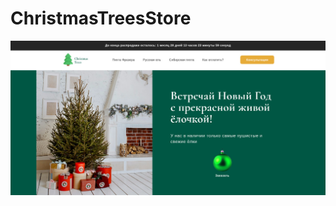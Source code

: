 # ChristmasTreesStore
<div id="header" align="center">
  <img src="https://github.com/Jones-Davy/ChristmasTreesStore/blob/master/preview.jpg"/>
</div>
